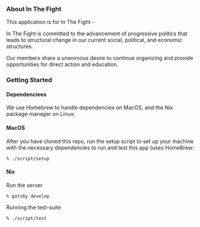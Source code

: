 ### About In The Fight

This application is for In The Fight -

In The Fight is committed to the advancement of progressive politics that leads to structural change in our current social, political, and economic structures.

Our members share a unanimous desire to continue organizing and provide opportunities for direct action and education.

### Getting Started

#### Dependenciees

We use Homebrew to handle dependencies on MacOS, and the Nix package manager on
Linux:

#### MacOS
After you have cloned this repo, run the setup script to set up your machine with the necessary dependencies to run and test this app (uses HomeBrew:

```
% ./script/setup
```

#### Nix 

Run the server


```
% gatsby develop
```


Running the test-suite

```
% ./script/test
```
